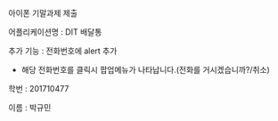 아이폰 기말과제 제출

어플리케이션명 : DIT 배달통

추가 기능 : 전화번호에 alert 추가
- 해당 전화번호를 클릭시 팝업메뉴가 나타납니다.(전화를 거시겠습니까?/취소)

학번 : 201710477

이름 : 박규민



